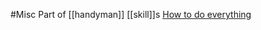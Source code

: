 #Misc
Part of [[handyman]] [[skill]]s
[How to do everything ](https://www.nytimes.com/interactive/2022/08/26/magazine/tips-for-everything.html)

